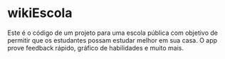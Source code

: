 # wikiEscola
Este é o código de um projeto para uma escola pública com objetivo de permitir que os estudantes possam estudar melhor em sua casa. O app prove feedback rápido, gráfico de habilidades e muito mais.
